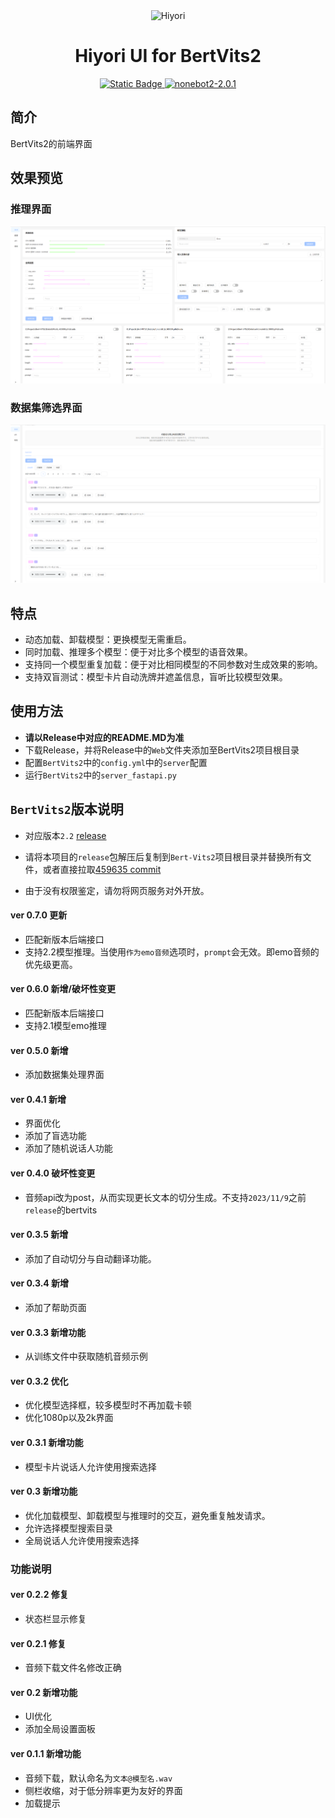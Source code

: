 <div align="center">
    <a>
        <img src="https://github.com/jiangyuxiaoxiao/Bert-VITS2-UI/blob/master/public/img/Hiyori2.png?raw=true" alt="Hiyori" style="height: 200px;width: auto">
    </a>
    <h1>Hiyori UI for BertVits2</h1>
    <p align="center">
      <a href="https://vuejs.org/guide/introduction.html">
        <img alt="Static Badge" src="https://img.shields.io/badge/Vue3-blue">
      </a>
      <a href="https://antdv.com/components/overview">
        <img alt="nonebot2-2.0.1" src="https://img.shields.io/badge/AntD-4.0.6-orange">
      </a>
    </p>
</div>


## 简介
BertVits2的前端界面

## 效果预览
### 推理界面
![](docs/preview.png)
### 数据集筛选界面
![img.png](docs/preview2.png)

## 特点
+ 动态加载、卸载模型：更换模型无需重启。
+ 同时加载、推理多个模型：便于对比多个模型的语音效果。
+ 支持同一个模型重复加载：便于对比相同模型的不同参数对生成效果的影响。
+ 支持双盲测试：模型卡片自动洗牌并遮盖信息，盲听比较模型效果。

## 使用方法
+ **请以Release中对应的README.MD为准**
+ 下载Release，并将Release中的`Web`文件夹添加至BertVits2项目根目录
+ 配置`BertVits2`中的`config.yml`中的`server`配置
+ 运行`BertVits2`中的`server_fastapi.py`


## `BertVits2`版本说明
+ 对应版本`2.2` [release](https://github.com/fishaudio/Bert-VITS2/releases/tag/v2.2)
+ 请将本项目的`release`包解压后复制到`Bert-Vits2`项目根目录并替换所有文件，或者直接拉取[459635 commit](https://github.com/fishaudio/Bert-VITS2/commit/45963d595eb57953a5f6676817d5fb00328d5223)

+ 由于没有权限鉴定，请勿将网页服务对外开放。

#### ver 0.7.0 更新
+ 匹配新版本后端接口
+ 支持2.2模型推理。当使用`作为emo音频`选项时，`prompt`会无效。即emo音频的优先级更高。

#### ver 0.6.0 新增/破坏性变更
+ 匹配新版本后端接口
+ 支持2.1模型emo推理

#### ver 0.5.0 新增
+ 添加数据集处理界面


#### ver 0.4.1 新增
+ 界面优化
+ 添加了盲选功能
+ 添加了随机说话人功能

#### ver 0.4.0 破坏性变更
+ 音频api改为post，从而实现更长文本的切分生成。不支持`2023/11/9`之前`release`的bertvits

#### ver 0.3.5 新增
+ 添加了自动切分与自动翻译功能。

#### ver 0.3.4 新增
+ 添加了帮助页面

#### ver 0.3.3 新增功能
+ 从训练文件中获取随机音频示例

#### ver 0.3.2 优化
+ 优化模型选择框，较多模型时不再加载卡顿
+ 优化1080p以及2k界面

#### ver 0.3.1 新增功能
+ 模型卡片说话人允许使用搜索选择

#### ver 0.3 新增功能
+ 优化加载模型、卸载模型与推理时的交互，避免重复触发请求。
+ 允许选择模型搜索目录
+ 全局说话人允许使用搜索选择

### 功能说明
#### ver 0.2.2 修复
+ 状态栏显示修复

#### ver 0.2.1 修复
+ 音频下载文件名修改正确


#### ver 0.2 新增功能
+ UI优化
+ 添加全局设置面板

#### ver 0.1.1 新增功能
+ 音频下载，默认命名为`文本@模型名.wav`
+ 侧栏收缩，对于低分辨率更为友好的界面
+ 加载提示